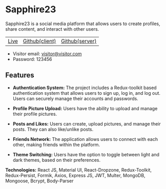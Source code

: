 # Sapphire23

Sapphire23 is a social media platform that allows users to create profiles, share content, and
interact with other users.

|                                                    |                                                                   |                                                                   |
| -------------------------------------------------- | ----------------------------------------------------------------- | ----------------------------------------------------------------- |
| [Live](https://sapphire-23-client.vercel.app/home) | [Github(client)](https://github.com/Apu-Emdad/Sapphire-23-client) | [Github(server)](https://github.com/Apu-Emdad/Sapphire23-server) |

- Visitor email: visitor@visitor.com
- Password: 123456

## Features

- **Authentication System:** The project includes a Redux-toolkit based authentication system that allows users to sign up, log in, and log out. Users can securely manage their accounts and passwords.

- **Profile Picture Upload:** Users have the ability to upload and manage their profile pictures.

- **Posts and Likes:** Users can create, upload pictures, and manage their posts. They can also like/unlike posts.

- **Friends Network:** The application allows users to connect with each other, making friends within the platform.

- **Theme Switching:** Users have the option to toggle between light and dark themes, based on their preferences.

**Technologies:** React JS, Material UI, React-Dropzone, Redux-Toolkit, Redux-Persist, Formik, Axios,
Express JS, JWT, Multer, MongoDB, Mongoose, Bcrypt, Body-Parser
